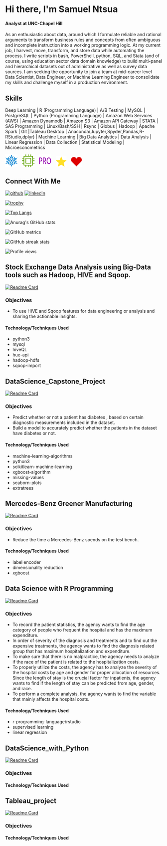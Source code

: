 # Hi there, I'm Samuel Ntsua 
#### Analyst at UNC-Chapel Hill 

As an enthusiastic about data, around which I formulate reliable and rational arguments to transform business rules and concepts from often ambiguous and incomplete instruction into a working programming logic. At my current job, I harvest, move, transform, and store data while automating the process. I write scripts in bash, PowerShell, python, SQL, and Stata (and of course, using education sector data domain knowledge) to build multi-panel and hierarchical datasets out of administrative as well as survey data sources.
I am seeking the opportunity to join a team at mid-career level Data Scientist, Data Engineer, or Machine Learning Engineer to consolidate my skills and challenge myself in a production environment. 

## Skills
Deep Learning | R (Programming Language) | A/B Testing | MySQL | PostgreSQL | Python (Programming Language) | Amazon Web Services (AWS) | Amazon Dynamodb | Amazon S3 | Amazon API Gateway | STATA | SAS Programming | Linux/Bash/SSH | Rsync | Globus | Hadoop | Apache Spark | Git |Tableau Desktop | Anaconda(Jupyter,Spyder,Pandas,R-RStudio,dplyr) | Machine Learning | Big Data Analytics | Data Analysis | Linear Regression | Data Collection | Statistical Modeling | Microeconometrics

<a href='https://archiveprogram.github.com/'><img src='https://raw.githubusercontent.com/acervenky/animated-github-badges/master/assets/acbadge.gif' width='40' height='40'></a> <a href='https://docs.github.com/en/developers'><img src='https://raw.githubusercontent.com/acervenky/animated-github-badges/master/assets/devbadge.gif' width='40' height='40'></a> <a href='https://github.com/pricing'><img src='https://raw.githubusercontent.com/acervenky/animated-github-badges/master/assets/pro.gif' width='40' height='40'></a> <a href='https://stars.github.com/'><img src='https://raw.githubusercontent.com/acervenky/animated-github-badges/master/assets/starbadge.gif' width='35' height='35'></a> <a href='https://docs.github.com/en/github/supporting-the-open-source-community-with-github-sponsors'><img src='https://raw.githubusercontent.com/acervenky/animated-github-badges/master/assets/sponsorbadge.gif' width='35' height='35'></a> 
## Connect With Me 
[<img src='https://cdn.jsdelivr.net/npm/simple-icons@3.0.1/icons/github.svg' alt='github' height='40'>](https://github.com/samuel-ntsua)  [<img src='https://cdn.jsdelivr.net/npm/simple-icons@3.0.1/icons/linkedin.svg' alt='linkedin' height='40'>](https://www.linkedin.com/in/sntsua-machine-learning-software-data-engineer-mlops/) 

<!---[<img src='https://cdn.jsdelivr.net/npm/simple-icons@3.0.1/icons/facebook.svg' alt='facebook' height='40'>](https://www.facebook.com/facebook)  [<img src='https://cdn.jsdelivr.net/npm/simple-icons@3.0.1/icons/instagram.svg' alt='instagram' height='40'>](https://www.instagram.com/instagram/)  [<img src='https://cdn.jsdelivr.net/npm/simple-icons@3.0.1/icons/twitter.svg' alt='twitter' height='40'>](https://twitter.com/twitter)  [<img src='https://cdn.jsdelivr.net/npm/simple-icons@3.0.1/icons/stackoverflow.svg' alt='stackoverflow' height='40'>](https://stackoverflow.com)  [<img src='https://cdn.jsdelivr.net/npm/simple-icons@3.0.1/icons/reddit.svg' alt='Reddit' height='40'>](https://www.reddit.com/user/reddit) 
--->
 

[![trophy](https://github-profile-trophy.vercel.app/?username=samuel-ntsua)](https://github.com/ryo-ma/github-profile-trophy)

[![Top Langs](https://github-readme-stats.vercel.app/api/top-langs/?username=samuel-ntsua)](https://github.com/anuraghazra/github-readme-stats)

![Anurag's GitHub stats](https://github-readme-stats.vercel.app/api?username=samuel-ntsua&theme=shades-of-purple&show_icons=true)

<!--- ![GitHub Activity Graph](https://activity-graph.herokuapp.com/graph?username=samuel-ntsua) ---> 

![GitHub metrics](https://metrics.lecoq.io/samuel-ntsua)  

![GitHub streak stats](https://github-readme-streak-stats.herokuapp.com/?user=samuel-ntsua)  

![Profile views](https://gpvc.arturio.dev/samuel-ntsua)  

## Stock Exchange Data Analysis using Big-Data tools such as Hadoop, HIVE and Sqoop.
[![Readme Card](https://github-readme-stats.vercel.app/api/pin/?username=samuel-ntsua&repo=Big-Data_Hadoop_and_Spark_Developer&theme=yeblu)](https://github.com/samuel-ntsua/Big-Data_Hadoop_and_Spark_Developer)
### Objectives
- To use HIVE and Sqoop features for data engineering or analysis and sharing the actionable insights.
#### Technology/Techniques Used
- python3
- mysql
- hiveQL 
- hue-api
- hadoop-hdfs
- sqoop-import

## DataScience_Capstone_Project
[![Readme Card](https://github-readme-stats.vercel.app/api/pin/?username=samuel-ntsua&repo=DataScience_Capstone_Project&theme=yeblu)](https://github.com/samuel-ntsua/DataScience_Capstone_Project)
### Objectives
- Predict whether or not a patient has diabetes , based on certain diagnostic measurements included in the dataset.
- Build a model to accurately predict whether the patients in the dataset have diabetes or not. 
#### Technology/Techniques Used
- machine-learning-algorithms
- python3
- scikitlearn-machine-learning
- xgboost-algorithm
- missing-values
- seaborn-plots
- extratrees

## Mercedes-Benz Greener Manufacturing
[![Readme Card](https://github-readme-stats.vercel.app/api/pin/?username=samuel-ntsua&repo=Machine_Learning_with_Python&theme=yeblu)](https://github.com/samuel-ntsua/Machine_Learning_with_Python)
### Objectives
- Reduce the time a Mercedes-Benz spends on the test bench.
#### Technology/Techniques Used
- label encoder 
- dimensionality reduction 
- xgboost

## Data Science with R Programming
[![Readme Card](https://github-readme-stats.vercel.app/api/pin/?username=samuel-ntsua&repo=DataScience_with_R-programming&theme=yeblu)](https://github.com/samuel-ntsua/DataScience_with_R-programming)
### Objectives
-  To record the patient statistics, the agency wants to find the age category
of people who frequent the hospital and has the maximum expenditure.
- In order of severity of the diagnosis and treatments and to find out the
expensive treatments, the agency wants to find the diagnosis related group
that has maximum hospitalization and expenditure.
- To make sure that there is no malpractice, the agency needs to analyze if
the race of the patient is related to the hospitalization costs.
- To properly utilize the costs, the agency has to analyze the severity of the
hospital costs by age and gender for proper allocation of resources.
Since the length of stay is the crucial factor for inpatients, the agency wants
to find if the length of stay can be predicted from age, gender, and race.
- To perform a complete analysis, the agency wants to find the variable that
mainly affects the hospital costs.

#### Technology/Techniques Used
- r-programming-language/rstudio
- supervised learning 
- linear regression

## DataScience_with_Python
[![Readme Card](https://github-readme-stats.vercel.app/api/pin/?username=samuel-ntsua&repo=DataScience_with_Python&theme=yeblu)](https://github.com/samuel-ntsua/DataScience_with_Python)
### Objectives

#### Technology/Techniques Used

## Tableau_project
[![Readme Card](https://github-readme-stats.vercel.app/api/pin/?username=samuel-ntsua&repo=Tableau_project&theme=yeblu)](https://github.com/samuel-ntsua/Tableau_project)
### Objectives

#### Technology/Techniques Used
